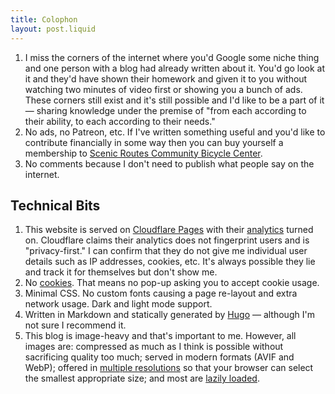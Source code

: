 ```yaml
---
title: Colophon
layout: post.liquid
---
```


1. I miss the corners of the internet where you'd Google some niche thing and one person with a blog had already written about it. You'd go look at it and they'd have shown their homework and given it to you without watching two minutes of video first or showing you a bunch of ads. These corners still exist and it's still possible and I'd like to be a part of it — sharing knowledge under the premise of "from each according to their ability, to each according to their needs."
1. No ads, no Patreon, etc. If I've written something useful and you'd like to contribute financially in some way then you can buy yourself a membership to [Scenic Routes Community Bicycle Center](https://scenicroutessf.com).
1. No comments because I don't need to publish what people say on the internet.

## Technical Bits

1. This website is served on [Cloudflare Pages](https://pages.cloudflare.com) with their [analytics](https://www.cloudflare.com/web-analytics/) turned on. Cloudflare claims their analytics does not fingerprint users and is "privacy-first." I can confirm that they do not give me individual user details such as IP addresses, cookies, etc. It's always possible they lie and track it for themselves but don't show me.
1. No [cookies](https://en.wikipedia.org/wiki/HTTP_cookie). That means no pop-up asking you to accept cookie usage.
1. Minimal CSS. No custom fonts causing a page re-layout and extra network usage. Dark and light mode support.
1. Written in Markdown and statically generated by [Hugo](https://gohugo.io) — although I'm not sure I recommend it.
1. This blog is image-heavy and that's important to me. However, all images are: compressed as much as I think is possible without sacrificing quality too much; served in modern formats (AVIF and WebP); offered in [multiple resolutions](https://developer.mozilla.org/en-US/docs/Web/HTML/Element/img#srcset) so that your browser can select the smallest appropriate size; and most are [lazily loaded](https://developer.mozilla.org/en-US/docs/Web/HTML/Element/img#loading).
